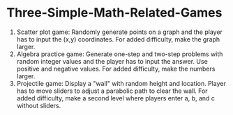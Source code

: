 # Three-Simple-Math-Related-Games
1. Scatter plot game: Randomly generate points on a graph and the player has to input the (x,y) coordinates.
For added difficulty, make the graph larger. 
2. Algebra practice game: Generate one-step and two-step problems with random integer values and the player has to input the answer.
Use positive and negative values. For added difficulty, make the numbers larger.
3. Projectile game: Display a "wall" with random height and location. Player has to move sliders to adjust a parabolic path to clear the wall.
For added difficulty, make a second level where players enter a, b, and c without sliders.
